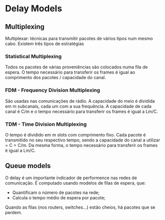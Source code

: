 # Delay Models

## Multiplexing

Multiplexar: técnicas para transmitir pacotes de vários tipos num mesmo cabo. Existem três tipos de estratégias

### Statistical Multiplexing

Todos os pacotes de várias proveniências são colocados numa fila de espera. O tempo necessário para transferir os frames é igual ao comprimento dos pacotes / capacidade do canal.

### FDM - Frequency Division Multiplexing

São usadas nas comunicações de rádio. A capacidade do meio é dividida em m subcanais, cada um com a sua frequência. A capacidade de cada canal é C/m e o tempo necessário para transferir os frames é igual a Lm/C.

### TDM - Time Division Multiplexing

O tempo é dividido em m slots com comprimento fixo. Cada pacote é transmitido no seu respectivo tempo, sendo a capacidade do canal a utilizar = C = C/m. Da mesma forma, o tempo necessário para transferir os frames é igual a Lm/C.

## Queue models

O delay é um importante indicador de performence nas redes de comunicação. É computado usando modelos de filas de espera, que:

- Quantificam o número de pacotes na rede;
- Calcula o tempo médio de espera por pacote;

Quando as filas (nos routers, switches...) estão cheios, há pacotes que se perdem.